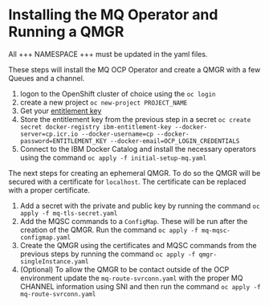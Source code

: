# Installing the MQ Operator and Running a QMGR #

All +++ NAMESPACE +++ must be updated in the yaml files.

These steps will install the MQ OCP Operator and create a QMGR with a few Queues and a channel.

1. logon to the OpenShift cluster of choice using the `oc login`
2. create a new project `oc new-project PROJECT_NAME`
3. Get your [entitlement key](https://myibm.ibm.com/products-services/containerlibrary)
4. Store the entitlement key from the previous step in a secret `oc create secret docker-registry ibm-entitlement-key --docker-server=cp.icr.io --docker-username=cp --docker-password=ENTITLEMENT_KEY --docker-email=OCP_LOGIN_CREDENTIALS`
5. Connect to the IBM Docker Catalog and install the necessary operators using the command `oc apply -f initial-setup-mq.yaml`

The next steps for creating an ephemeral QMGR.  To do so the QMGR will be secured with a certificate for `localhost`.  The certificate can be replaced with a proper certificate.  
1. Add a secret with the private and public key by running the command `oc apply -f mq-tls-secret.yaml`
2. Add the MQSC commands to a `ConfigMap`.  These will be run after the creation of the QMGR. Run the command `oc apply -f mq-mqsc-configmap.yaml`
3. Create the QMGR using the certificates and MQSC commands from the previous steps by running the command `oc apply -f qmgr-singleInstance.yaml` 
4. (Optional) To allow the QMGR to be contact outside of the OCP environment update the `mq-route-svrconn.yaml` with the proper MQ CHANNEL information using SNI and then run the command `oc apply -f mq-route-svrconn.yaml`

